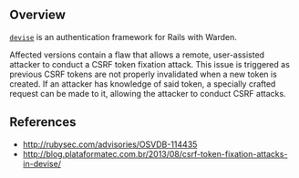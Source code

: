 ## Overview
[`devise`](https://rubygems.org/gems/devise) is an authentication framework for Rails with Warden.

Affected versions contain a flaw that allows a remote, user-assisted attacker to conduct a CSRF token fixation attack. This issue is triggered as previous CSRF tokens are not properly invalidated when a new token is created. If an attacker has knowledge of said token, a specially crafted request can be made to it, allowing the attacker to conduct CSRF attacks.

## References
- http://rubysec.com/advisories/OSVDB-114435
- http://blog.plataformatec.com.br/2013/08/csrf-token-fixation-attacks-in-devise/
